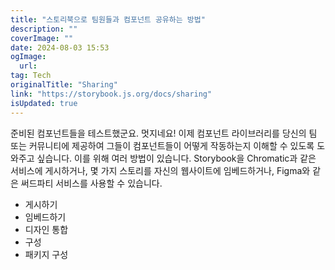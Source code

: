 ```yaml
---
title: "스토리북으로 팀원들과 컴포넌트 공유하는 방법"
description: ""
coverImage: ""
date: 2024-08-03 15:53
ogImage: 
  url: 
tag: Tech
originalTitle: "Sharing"
link: "https://storybook.js.org/docs/sharing"
isUpdated: true
---
```







준비된 컴포넌트들을 테스트했군요. 멋지네요! 이제 컴포넌트 라이브러리를 당신의 팀 또는 커뮤니티에 제공하여 그들이 컴포넌트들이 어떻게 작동하는지 이해할 수 있도록 도와주고 싶습니다. 이를 위해 여러 방법이 있습니다. Storybook을 Chromatic과 같은 서비스에 게시하거나, 몇 가지 스토리를 자신의 웹사이트에 임베드하거나, Figma와 같은 써드파티 서비스를 사용할 수 있습니다.

- 게시하기
- 임베드하기
- 디자인 통합
- 구성
- 패키지 구성